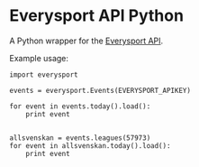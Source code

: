 Everysport API Python 
=====================

A Python wrapper for the [Everysport API]('https://github.com/menmo/everysport-api-documentation'). 


Example usage:


	import everysport

	events = everysport.Events(EVERYSPORT_APIKEY)

	for event in events.today().load():
		print event


	allsvenskan = events.leagues(57973)
	for event in allsvenskan.today().load():
		print event


